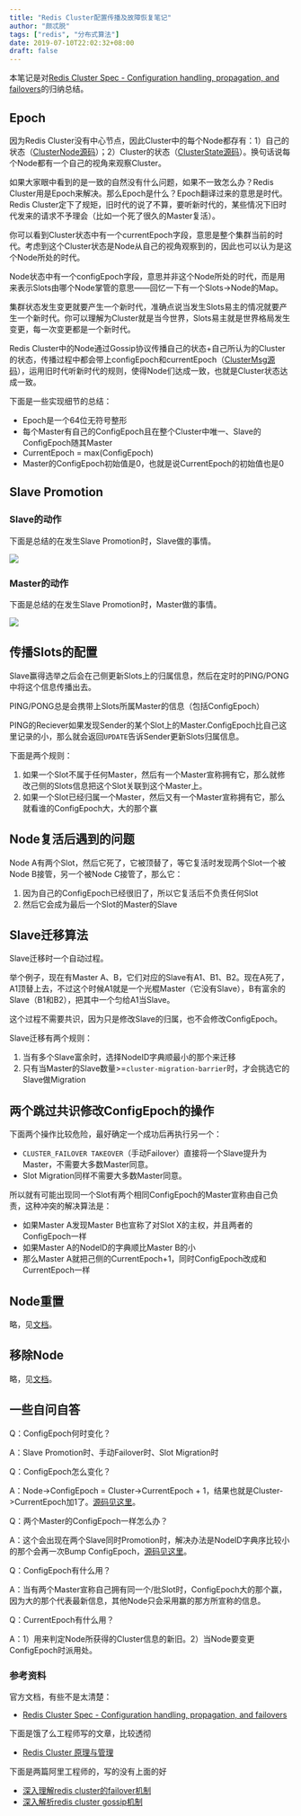 ```yaml
---
title: "Redis Cluster配置传播及故障恢复笔记"
author: "颇忒脱"
tags: ["redis", "分布式算法"]
date: 2019-07-10T22:02:32+08:00
draft: false
---
```


本笔记是对[Redis Cluster Spec - Configuration handling, propagation, and failovers][spec-1]的归纳总结。

<!--more-->

## Epoch

因为Redis Cluster没有中心节点，因此Cluster中的每个Node都存有：1）自己的状态（[ClusterNode源码][src-node-state]）；2）Cluster的状态（[ClusterState源码][src-cluster-state]）。换句话说每个Node都有一个自己的视角来观察Cluster。

如果大家眼中看到的是一致的自然没有什么问题，如果不一致怎么办？Redis Cluster用是Epoch来解决。那么Epoch是什么？Epoch翻译过来的意思是时代。Redis Cluster定下了规矩，旧时代的说了不算，要听新时代的，某些情况下旧时代发来的请求不予理会（比如一个死了很久的Master复活）。

你可以看到Cluster状态中有一个currentEpoch字段，意思是整个集群当前的时代。考虑到这个Cluster状态是Node从自己的视角观察到的，因此也可以认为是这个Node所处的时代。

Node状态中有一个configEpoch字段，意思并非这个Node所处的时代，而是用来表示Slots由哪个Node掌管的意思——回忆一下有一个Slots->Node的Map。

集群状态发生变更就要产生一个新时代，准确点说当发生Slots易主的情况就要产生一个新时代。你可以理解为Cluster就是当今世界，Slots易主就是世界格局发生变更，每一次变更都是一个新时代。

Redis Cluster中的Node通过Gossip协议传播自己的状态+自己所认为的Cluster的状态，传播过程中都会带上configEpoch和currentEpoch（[ClusterMsg源码][src-cluster-msg]），运用旧时代听新时代的规则，使得Node们达成一致，也就是Cluster状态达成一致。

下面是一些实现细节的总结：

* Epoch是一个64位无符号整形
* 每个Master有自己的ConfigEpoch且在整个Cluster中唯一、Slave的ConfigEpoch随其Master
* CurrentEpoch = max(ConfigEpoch)
* Master的ConfigEpoch初始值是0，也就是说CurrentEpoch的初始值也是0

## Slave Promotion

### Slave的动作

下面是总结的在发生Slave Promotion时，Slave做的事情。

![](slave-promotion.png)

### Master的动作

下面是总结的在发生Slave Promotion时，Master做的事情。

![](master-voting.png)

## 传播Slots的配置

Slave赢得选举之后会在己侧更新Slots上的归属信息，然后在定时的PING/PONG中将这个信息传播出去。

PING/PONG总是会携带上Slots所属Master的信息（包括ConfigEpoch）

PING的Reciever如果发现Sender的某个Slot上的Master.ConfigEpoch比自己这里记录的小，那么就会返回`UPDATE`告诉Sender更新Slots归属信息。

下面是两个规则：

1. 如果一个Slot不属于任何Master，然后有一个Master宣称拥有它，那么就修改己侧的Slots信息把这个Slot关联到这个Master上。
2. 如果一个Slot已经归属一个Master，然后又有一个Master宣称拥有它，那么就看谁的ConfigEpoch大，大的那个赢

## Node复活后遇到的问题

Node A有两个Slot，然后它死了，它被顶替了，等它复活时发现两个Slot一个被Node B接管，另一个被Node C接管了，那么它：

1. 因为自己的ConfigEpoch已经很旧了，所以它复活后不负责任何Slot
2. 然后它会成为最后一个Slot的Master的Slave

## Slave迁移算法

Slave迁移时一个自动过程。

举个例子，现在有Master A、B，它们对应的Slave有A1、B1、B2。现在A死了，A1顶替上去，不过这个时候A1就是一个光棍Master（它没有Slave），B有富余的Slave（B1和B2），把其中一个匀给A1当Slave。

这个过程不需要共识，因为只是修改Slave的归属，也不会修改ConfigEpoch。

Slave迁移有两个规则：

1. 当有多个Slave富余时，选择NodeID字典顺最小的那个来迁移
2. 只有当Master的Slave数量>=`cluster-migration-barrier`时，才会挑选它的Slave做Migration

## 两个跳过共识修改ConfigEpoch的操作

下面两个操作比较危险，最好确定一个成功后再执行另一个：

* `CLUSTER_FAILOVER TAKEOVER`（手动Failover）直接将一个Slave提升为Master，不需要大多数Master同意。
* Slot Migration同样不需要大多数Master同意。

所以就有可能出现同一个Slot有两个相同ConfigEpoch的Master宣称由自己负责，这种冲突的解决算法是：

* 如果Master A发现Master B也宣称了对Slot X的主权，并且两者的ConfigEpoch一样
* 如果Master A的NodeID的字典顺比Master B的小
* 那么Master A就把己侧的CurrentEpoch+1，同时ConfigEpoch改成和CurrentEpoch一样

## Node重置

略，见[文档][spec-2]。

## 移除Node

略，见[文档][spec-3]。

## 一些自问自答

Q：ConfigEpoch何时变化？

A：Slave Promotion时、手动Failover时、Slot Migration时



Q：ConfigEpoch怎么变化？

A：Node->ConfigEpoch = Cluster->CurrentEpoch + 1，结果也就是Cluster->CurrentEpoch加1了。[源码见这里][src-1]。



Q：两个Master的ConfigEpoch一样怎么办？

A：这个会出现在两个Slave同时Promotion时，解决办法是NodeID字典序比较小的那个会再一次Bump ConfigEpoch，[源码见这里][src-2]。



Q：ConfigEpoch有什么用？

A：当有两个Master宣称自己拥有同一个/批Slot时，ConfigEpoch大的那个赢，因为大的那个代表最新信息，其他Node只会采用赢的那方所宣称的信息。



Q：CurrentEpoch有什么用？

A：1）用来判定Node所获得的Cluster信息的新旧。2）当Node要变更ConfigEpoch时派用处。

### 参考资料

官方文档，有些不是太清楚：

* [Redis Cluster Spec - Configuration handling, propagation, and failovers][spec-1]

下面是饿了么工程师写的文章，比较透彻

* [Redis Cluster 原理与管理][zh]

下面是两篇阿里工程师的，写的没有上面的好

* [深入理解redis cluster的failover机制][ali-1]
* [深入解析redis cluster gossip机制][ali-2]


[spec-1]: https://redis.io/topics/cluster-spec#configuration-handling-propagation-and-failovers
[spec-2]: https://redis.io/topics/cluster-spec#node-resets
[spec-3]: https://redis.io/topics/cluster-spec#removing-nodes-from-a-cluster
[src-1]: https://github.com/antirez/redis/blob/5.0.0/src/cluster.c#L983-L1029
[src-2]: https://github.com/antirez/redis/blob/5.0.0/src/cluster.c#L1031-L1092
[zh]: https://zhuanlan.zhihu.com/p/25060071
[ali-1]: https://yq.aliyun.com/articles/638627
[ali-2]: https://yq.aliyun.com/articles/680237
[cluster-nodes]: https://redis.io/commands/cluster-nodes
[src-node-state]: https://github.com/antirez/redis/blob/5.0.0/src/cluster.h#L116-L141
[src-cluster-state]: https://github.com/antirez/redis/blob/5.0.0/src/cluster.h#L143-L181
[src-cluster-msg]: https://github.com/antirez/redis/blob/5.0.0/src/cluster.h#L252-L275
